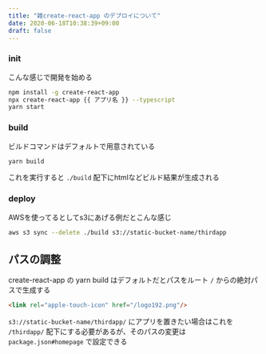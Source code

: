```yaml
---
title: "雑create-react-app のデプロイについて"
date: 2020-06-18T10:38:39+09:00
draft: false
---
```


### init

こんな感じで開発を始める

```bash
npm install -g create-react-app
npx create-react-app {{ アプリ名 }} --typescript
yarn start
```


### build

ビルドコマンドはデフォルトで用意されている

```bash
yarn build
```

これを実行すると `./build` 配下にhtmlなどビルド結果が生成される


### deploy

AWSを使ってるとしてs3にあげる例だとこんな感じ

```bash
aws s3 sync --delete ./build s3://static-bucket-name/thirdapp
```


## パスの調整

create-react-app の yarn build はデフォルトだとパスをルート `/` からの絶対パスで生成する

```html
<link rel="apple-touch-icon" href="/logo192.png"/>
``` 

`s3://static-bucket-name/thirdapp/` にアプリを置きたい場合はこれを `/thirdapp/` 配下にする必要があるが、そのパスの変更は `package.json#homepage` で設定できる

こんな感じ

```json
$ cat package.json
{
  "name": "thirdapp",
  "version": "0.1.0",
  "private": true,
  "homepage": "/thirdapp/",
  "dependencies": {
  ...
```
